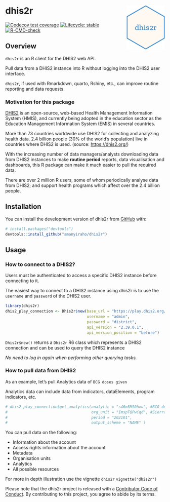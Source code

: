 
<!-- README.md is generated from README.Rmd. Please edit that file -->

# dhis2r <img src="man/figures/logo.png" align="right" height="139" />

<!-- badges: start -->

[![Codecov test
coverage](https://codecov.io/gh/amanyiraho/dhis2r/branch/master/graph/badge.svg)](https://app.codecov.io/gh/amanyiraho/dhis2r?branch=master)
[![Lifecycle:
stable](https://img.shields.io/badge/lifecycle-stable-brightgreen.svg)](https://lifecycle.r-lib.org/articles/stages.html#stable)
[![R-CMD-check](https://github.com/amanyiraho/dhis2r/actions/workflows/R-CMD-check.yaml/badge.svg)](https://github.com/amanyiraho/dhis2r/actions/workflows/R-CMD-check.yaml)
<!-- badges: end -->

## Overview

`dhis2r` is an R client for the DHIS2 web API.

Pull data from a DHIS2 instance into R without logging into the DHIS2
user interface.

`dhis2r`, if used with Rmarkdown, quarto, Rshiny, etc., can improve
routine reporting and data requests.

### Motivation for this package

[DHIS2](https://dhis2.org/) is an open-source, web-based Health
Management Information System (HMIS), and currently being adopted in the
education sector as the Education Management Information System (EMIS)
in several countries.

More than 73 countries worldwide use DHIS2 for collecting and analyzing
health data. 2.4 billion people (30% of the world’s population) live in
countries where DHIS2 is used. (source: <https://dhis2.org/>)

With the increasing number of data managers/analysts downloading data
from DHIS2 instances to make **routine period** reports, data
visualisation and dashboards, this R package can make it much easier to
pull the required data.

There are over 2 million R users, some of whom periodically analyse data
from DHIS2; and support health programs which affect over the 2.4
billion people.

## Installation

You can install the development version of dhis2r from
[GitHub](https://github.com/) with:

``` r
# install.packages("devtools")
devtools::install_github("amanyiraho/dhis2r")
```

## Usage

### How to connect to a DHIS2?

Users must be authenticated to access a specific DHIS2 instance before
connecting to it.

The easiest way to connect to a DHIS2 instance using dhis2r is to use
the `username` and `password` of the DHIS2 user.

``` r
library(dhis2r)
dhis2_play_connection <- Dhis2r$new(base_url = "https://play.dhis2.org/",
                                    username = "admin",
                                    password = "district",
                                    api_version = "2.39.0.1",
                                    api_version_position = "before")
```

`Dhis2r$new()` returns a `Dhis2r` R6 class which represents a DHIS2
connection and can be used to query the DHIS2 instance

*No need to log in again when performing other querying tasks.*

### How to pull data from DHIS2

As an example, let’s pull Analytics data of `BCG doses given`

Analytics data can include data from indicators, dataElements, program
indicators, etc.

``` r
# dhis2_play_connection$get_analytics(analytic = "s46m5MS0hxu", #BCG doses given
#                                     org_unit = "ImspTQPwCqd", #Sierra Leone (National level)
#                                     period = "202101",
#                                     output_scheme = "NAME" )
```

You can pull data on the following:

- Information about the account
- Access rights information about the account
- Metadata
- Organisation units
- Analytics
- All possible resources

For more in depth illustration use the vignette `dhis2r`
`vignette("dhis2r")`

Please note that the dhis2r project is released with a [Contributor Code
of
Conduct](https://contributor-covenant.org/version/2/0/CODE_OF_CONDUCT.html).
By contributing to this project, you agree to abide by its terms.

